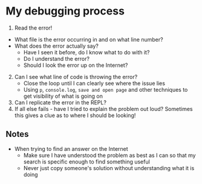 # My debugging process

1. Read the error!
  - What file is the error occurring in and on what line number?
  - What does the error actually say?
    - Have I seen it before, do I know what to do with it?
    - Do I understand the error?
    - Should I look the error up on the Internet?
2. Can I see what line of code is throwing the error?
    - Close the loop until I can clearly see where the issue lies
    - Using `p`, `console.log`, `save and open page` and other techniques to get visibility of what is going on
3. Can I replicate the error in the REPL?
4. If all else fails - have I tried to explain the problem out loud? Sometimes this gives a clue as to where I should be looking!

## Notes

- When trying to find an answer on the Internet
  - Make sure I have understood the problem as best as I can so that my search is specific enough to find something useful
  - Never just copy someone's solution without understanding what it is doing
